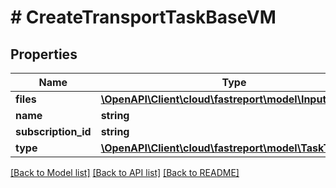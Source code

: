 # # CreateTransportTaskBaseVM

## Properties

Name | Type | Description | Notes
------------ | ------------- | ------------- | -------------
**files** | [**\OpenAPI\Client\cloud\fastreport\model\InputFileVM[]**](InputFileVM.md) |  | [optional]
**name** | **string** |  | [optional]
**subscription_id** | **string** |  | [optional]
**type** | [**\OpenAPI\Client\cloud\fastreport\model\TaskType**](TaskType.md) |  | [optional]

[[Back to Model list]](../../README.md#models) [[Back to API list]](../../README.md#endpoints) [[Back to README]](../../README.md)
